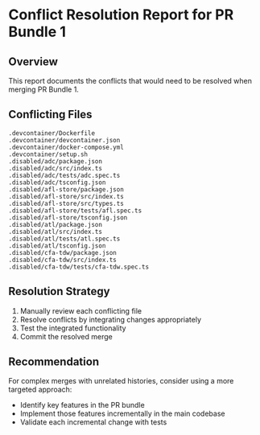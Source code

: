 # Conflict Resolution Report for PR Bundle 1

## Overview
This report documents the conflicts that would need to be resolved when merging PR Bundle 1.

## Conflicting Files
```
.devcontainer/Dockerfile
.devcontainer/devcontainer.json
.devcontainer/docker-compose.yml
.devcontainer/setup.sh
.disabled/adc/package.json
.disabled/adc/src/index.ts
.disabled/adc/tests/adc.spec.ts
.disabled/adc/tsconfig.json
.disabled/afl-store/package.json
.disabled/afl-store/src/index.ts
.disabled/afl-store/src/types.ts
.disabled/afl-store/tests/afl.spec.ts
.disabled/afl-store/tsconfig.json
.disabled/atl/package.json
.disabled/atl/src/index.ts
.disabled/atl/tests/atl.spec.ts
.disabled/atl/tsconfig.json
.disabled/cfa-tdw/package.json
.disabled/cfa-tdw/src/index.ts
.disabled/cfa-tdw/tests/cfa-tdw.spec.ts
```

## Resolution Strategy
1. Manually review each conflicting file
2. Resolve conflicts by integrating changes appropriately
3. Test the integrated functionality
4. Commit the resolved merge

## Recommendation
For complex merges with unrelated histories, consider using a more targeted approach:
- Identify key features in the PR bundle
- Implement those features incrementally in the main codebase
- Validate each incremental change with tests

